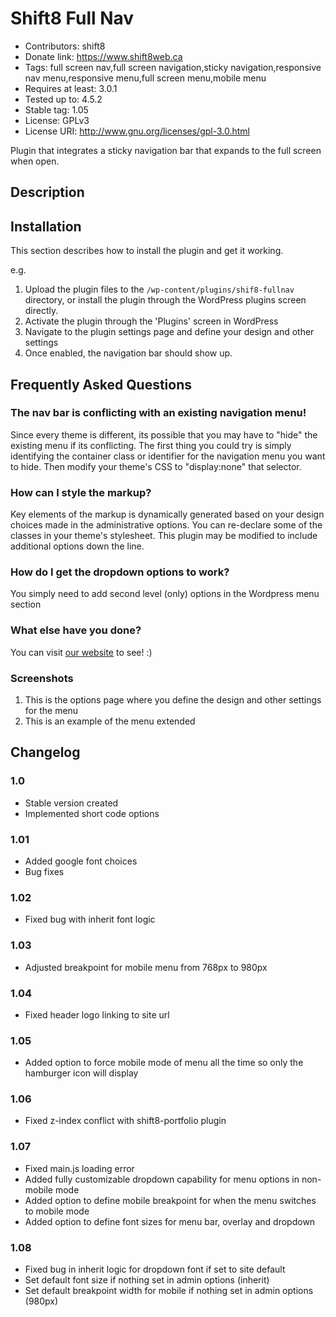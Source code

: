 # Shift8 Full Nav
* Contributors: shift8
* Donate link: https://www.shift8web.ca
* Tags: full screen nav,full screen navigation,sticky navigation,responsive nav menu,responsive menu,full screen menu,mobile menu
* Requires at least: 3.0.1
* Tested up to: 4.5.2
* Stable tag: 1.05
* License: GPLv3
* License URI: http://www.gnu.org/licenses/gpl-3.0.html

Plugin that integrates a sticky navigation bar that expands to the full screen when open.

## Description 

## Installation 

This section describes how to install the plugin and get it working.

e.g.

1. Upload the plugin files to the `/wp-content/plugins/shif8-fullnav` directory, or install the plugin through the WordPress plugins screen directly.
2. Activate the plugin through the 'Plugins' screen in WordPress
3. Navigate to the plugin settings page and define your design and other settings
3. Once enabled, the navigation bar should show up.

## Frequently Asked Questions 

### The nav bar is conflicting with an existing navigation menu!

Since every theme is different, its possible that you may have to "hide" the existing menu if its conflicting. The first thing you could try is simply identifying the container class or identifier for the navigation menu you want to hide. Then modify your theme's CSS to "display:none" that selector.

### How can I style the markup? 

Key elements of the markup is dynamically generated based on your design choices made in the administrative options. You can re-declare some of the classes in your theme's stylesheet. This plugin may be modified to include additional options down the line. 

### How do I get the dropdown options to work?

You simply need to add second level (only) options in the Wordpress menu section

### What else have you done?

You can visit [our website](https://www.shift8web.ca "Toronto Web Design") to see! :)

### Screenshots 

1. This is the options page where you define the design and other settings for the menu
2. This is an example of the menu extended 

## Changelog 

### 1.0 
* Stable version created
* Implemented short code options 

### 1.01 
* Added google font choices
* Bug fixes

### 1.02
* Fixed bug with inherit font logic

### 1.03
* Adjusted breakpoint for mobile menu from 768px to 980px

### 1.04
* Fixed header logo linking to site url

### 1.05
* Added option to force mobile mode of menu all the time so only the hamburger icon will display

### 1.06 
* Fixed z-index conflict with shift8-portfolio plugin

### 1.07
* Fixed main.js loading error
* Added fully customizable dropdown capability for menu options in non-mobile mode
* Added option to define mobile breakpoint for when the menu switches to mobile mode
* Added option to define font sizes for menu bar, overlay and dropdown

### 1.08
* Fixed bug in inherit logic for dropdown font if set to site default
* Set default font size if nothing set in admin options (inherit)
* Set default breakpoint width for mobile if nothing set in admin options (980px)
